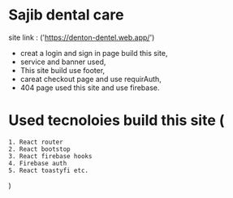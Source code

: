 # Sajib dental care
site link : ('https://denton-dentel.web.app/')

* creat a login and sign in page build this site,
* service and banner used,
* This site build use footer,
* careat checkout page and use requirAuth,
* 404 page used this site and use firebase.

# Used tecnoloies build this site (
    1. React router
    2. React bootstop
    3. React firebase hooks
    4. Firebase auth
    5. React toastyfi etc.
)



